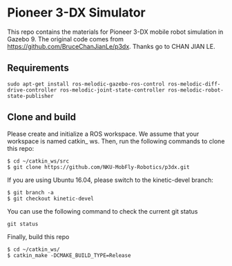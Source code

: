 # Pioneer 3-DX Simulator
This repo contains the materials for Pioneer 3-DX mobile robot simulation in Gazebo 9. The original code comes from https://github.com/BruceChanJianLe/p3dx. Thanks go to CHAN JIAN LE.

## Requirements
```
sudo apt-get install ros-melodic-gazebo-ros-control ros-melodic-diff-drive-controller ros-melodic-joint-state-controller ros-melodic-robot-state-publisher
```

## Clone and build

Please create and initialize a ROS workspace. We assume that your workspace is named catkin_ ws. Then, run the following commands to clone this repo:
```
$ cd ~/catkin_ws/src
$ git clone https://github.com/NKU-MobFly-Robotics/p3dx.git
```
If you are using Ubuntu 16.04, please switch to the kinetic-devel branch:
```
$ git branch -a
$ git checkout kinetic-devel
```
You can use the following command to check the current git status
```
git status
```
Finally, build this repo
```
$ cd ~/catkin_ws/
$ catkin_make -DCMAKE_BUILD_TYPE=Release